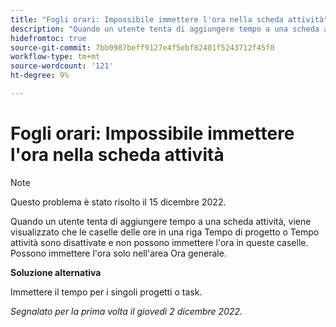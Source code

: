 ```yaml
---
title: "Fogli orari: Impossibile immettere l'ora nella scheda attività"
description: "Quando un utente tenta di aggiungere tempo a una scheda attività, viene visualizzato che le caselle delle ore in qualsiasi ora o riga dell'attività del progetto sono disattivate e non possono immettere l'ora in queste caselle. Possono accedere all'ora solo nell'area Ora generale."
hidefromtoc: true
source-git-commit: 7bb0987beff9127e4f5ebf82401f5243712f45f0
workflow-type: tm+mt
source-wordcount: '121'
ht-degree: 9%

---
```



# Fogli orari: Impossibile immettere l&#39;ora nella scheda attività

>[!NOTE]
>
>Questo problema è stato risolto il 15 dicembre 2022.

Quando un utente tenta di aggiungere tempo a una scheda attività, viene visualizzato che le caselle delle ore in una riga Tempo di progetto o Tempo attività sono disattivate e non possono immettere l&#39;ora in queste caselle. Possono immettere l&#39;ora solo nell&#39;area Ora generale.

**Soluzione alternativa**

Immettere il tempo per i singoli progetti o task.

_Segnalato per la prima volta il giovedì 2 dicembre 2022._

